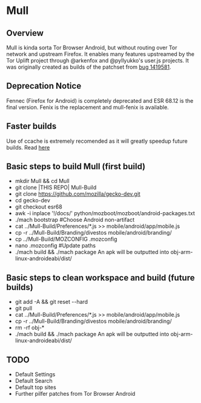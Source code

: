 Mull
==========

Overview
--------
Mull is kinda sorta Tor Browser Android, but without routing over Tor network and upstream Firefox.
It enables many features upstreamed by the Tor Uplift project through @arkenfox and @pyllyukko's user.js projects.
It was originally created as builds of the patchset from [bug 1419581](https://bugzilla.mozilla.org/show_bug.cgi?id=1419581).

Deprecation Notice
------------------
Fennec (Firefox for Android) is completely deprecated and ESR 68.12 is the final version.
Fenix is the replacement and mull-fenix is available.

Faster builds
-------------
Use of ccache is extremely recomended as it will greatly speedup future builds.
Read [here](https://developer.mozilla.org/en-US/docs/Mozilla/Developer_guide/Build_Instructions/ccache)


Basic steps to build Mull (first build)
---------------------------------------------
- mkdir Mull && cd Mull
- git clone |THIS REPO| Mull-Build
- git clone https://github.com/mozilla/gecko-dev.git
- cd gecko-dev
- git checkout esr68
- awk -i inplace '!/docs/' python/mozboot/mozboot/android-packages.txt
- ./mach bootstrap #Choose Android non-artifact
- cat ../Mull-Build/Preferences/*.js >> mobile/android/app/mobile.js
- cp -r ../Mull-Build/Branding/divestos mobile/android/branding/
- cp ../Mull-Build/MOZCONFIG .mozconfig
- nano .mozconfig #Update paths
- ./mach build && ./mach package
An apk will be outputted into obj-arm-linux-androideabi/dist/

Basic steps to clean workspace and build (future builds)
--------------------------------------------------------
- git add -A && git reset --hard
- git pull
- cat ../Mull-Build/Preferences/*.js >> mobile/android/app/mobile.js
- cp -r ../Mull-Build/Branding/divestos mobile/android/branding/
- rm -rf obj-*
- ./mach build && ./mach package
An apk will be outputted into obj-arm-linux-androideabi/dist/

TODO
----
- Default Settings
- Default Search
- Default top sites
- Further pilfer patches from Tor Browser Android
